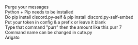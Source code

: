 Purge your messages<br />
Python + Pip needs to be installed<br />
Do pip install discord.py-self & pip install discord.py-self-embed<br />
Put your token in config & a prefix or leave it blank<br />
Type that command "purr" then the amount like this purr 7<br />
Command name can be changed in cute.py<br />
Arigato

